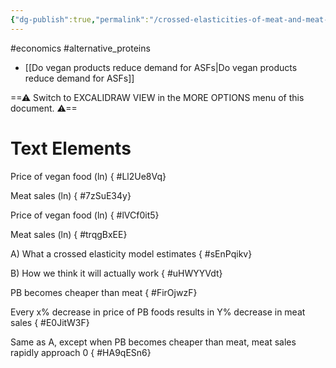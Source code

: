 ```yaml
---
{"dg-publish":true,"permalink":"/crossed-elasticities-of-meat-and-meat-alts/","tags":["#excalidraw","#economics","#alternative_proteins"],"created":"2025-10-23T17:42:42.161+01:00","updated":"2025-10-23T17:42:42.166+01:00"}
---
```


#economics #alternative_proteins 

- [[Do vegan products reduce demand for ASFs\|Do vegan products reduce demand for ASFs]]

==⚠  Switch to EXCALIDRAW VIEW in the MORE OPTIONS menu of this document. ⚠==


# Text Elements
Price of vegan food (ln)
{ #Ll2Ue8Vq}


Meat sales (ln)
{ #7zSuE34y}


Price of vegan food (ln)
{ #lVCf0it5}


Meat sales (ln)
{ #trqgBxEE}


A) What a crossed elasticity 
model estimates
{ #sEnPqikv}


B) How we think it will actually work
{ #uHWYYVdt}


PB becomes cheaper than meat
{ #FirOjwzF}


Every x% decrease in price
of PB foods results in 
Y% decrease in meat sales
{ #E0JitW3F}


Same as A, except when PB becomes 
cheaper than meat, meat sales 
rapidly approach 0
{ #HA9qESn6}


